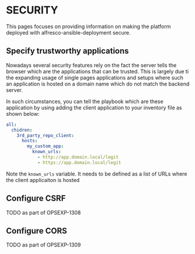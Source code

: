 # SECURITY

This pages focuses on providing information on making the platform deployed with alfresco-ansible-deployment secure.

## Specify trustworthy applications

Nowadays several security features rely on the fact the server tells the browser which are the applications that can be trusted.
This is largely due ti the expanding usage of single pages applications and setups where such an application is hosted on a domain name which do not match the backend server.

In such circumstances, you can tell the playbook which are these application by using adding the client application to your inventory file as shown below:

```yaml
all:
  chidren:
    3rd_party_repo_client:
      hosts:
        my_custom_app:
          known_urls:
            - http://app.domain.local/legit
            - https://app.domain.local/legit
```

Note the `known_urls` variable. It needs to be defined as a list of URLs where the client applicaiton is hosted

## Configure CSRF

TODO as part of OPSEXP-1308

## Configure CORS

TODO as part of OPSEXP-1309
